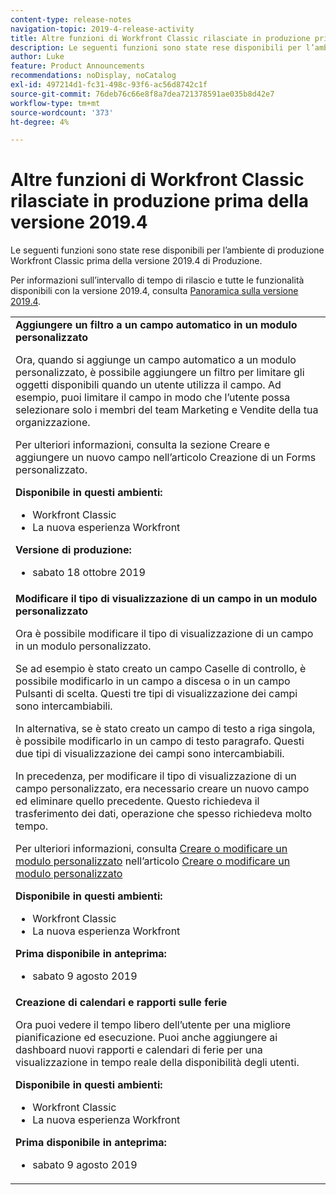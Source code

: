 ```yaml
---
content-type: release-notes
navigation-topic: 2019-4-release-activity
title: Altre funzioni di Workfront Classic rilasciate in produzione prima della versione 2019.4
description: Le seguenti funzioni sono state rese disponibili per l’ambiente di produzione Workfront Classic prima della versione 2019.4 di Produzione.
author: Luke
feature: Product Announcements
recommendations: noDisplay, noCatalog
exl-id: 497214d1-fc31-498c-93f6-ac56d8742c1f
source-git-commit: 76deb76c66e8f8a7dea721378591ae035b8d42e7
workflow-type: tm+mt
source-wordcount: '373'
ht-degree: 4%

---
```


# Altre funzioni di Workfront Classic rilasciate in produzione prima della versione 2019.4

Le seguenti funzioni sono state rese disponibili per l’ambiente di produzione Workfront Classic prima della versione 2019.4 di Produzione.

Per informazioni sull’intervallo di tempo di rilascio e tutte le funzionalità disponibili con la versione 2019.4, consulta [Panoramica sulla versione 2019.4](../../../../product-announcements/product-releases/quarterly-release-archive/2019.4-release-activity/2019.4-release-activity-overview.md).

<table style="table-layout:auto"> 
 <col> 
 <tbody> 
  <tr> 
   <td> <strong>Aggiungere un filtro a un campo automatico in un modulo personalizzato</strong> <p>Ora, quando si aggiunge un campo automatico a un modulo personalizzato, è possibile aggiungere un filtro per limitare gli oggetti disponibili quando un utente utilizza il campo. Ad esempio, puoi limitare il campo in modo che l’utente possa selezionare solo i membri del team Marketing e Vendite della tua organizzazione.</p> <p>Per ulteriori informazioni, consulta la sezione Creare e aggiungere un nuovo campo nell’articolo Creazione di un Forms personalizzato.</p> 
    <div class="workfront_plans"> 
     <p><strong>Disponibile in questi ambienti:</strong> </p> 
     <ul> 
      <li>Workfront Classic</li> 
      <li>La nuova esperienza Workfront</li> 
     </ul> 
     <p><strong>Versione di produzione:</strong> </p> 
     <ul> 
      <li> sabato 18 ottobre 2019</li> 
     </ul> 
    </div>  </td> 
  </tr> 
  <tr> 
   <td> 
    <div> 
     <strong>Modificare il tipo di visualizzazione di un campo in un modulo personalizzato</strong> 
     <p>Ora è possibile modificare il tipo di visualizzazione di un campo in un modulo personalizzato.</p> 
     <p>Se ad esempio è stato creato un campo Caselle di controllo, è possibile modificarlo in un campo a discesa o in un campo Pulsanti di scelta. Questi tre tipi di visualizzazione dei campi sono intercambiabili.</p> 
     <p>In alternativa, se è stato creato un campo di testo a riga singola, è possibile modificarlo in un campo di testo paragrafo. Questi due tipi di visualizzazione dei campi sono intercambiabili.</p> 
     <p>In precedenza, per modificare il tipo di visualizzazione di un campo personalizzato, era necessario creare un nuovo campo ed eliminare quello precedente. Questo richiedeva il trasferimento dei dati, operazione che spesso richiedeva molto tempo.</p> 
     <p>Per ulteriori informazioni, consulta <a href="../../../../administration-and-setup/customize-workfront/create-manage-custom-forms/create-or-edit-a-custom-form.md#create" class="MCXref xref" xrefformat="{para}">Creare o modificare un modulo personalizzato</a> nell’articolo <a href="../../../../administration-and-setup/customize-workfront/create-manage-custom-forms/create-or-edit-a-custom-form.md" class="MCXref xref" xrefformat="{para}">Creare o modificare un modulo personalizzato</a></p> 
     <div class="workfront_plans"> 
      <p><strong>Disponibile in questi ambienti:</strong> </p> 
      <ul> 
       <li>Workfront Classic</li> 
       <li>La nuova esperienza Workfront</li> 
      </ul> 
      <p><strong>Prima disponibile in anteprima:</strong> </p> 
      <ul> 
       <li>sabato 9 agosto 2019</li> 
      </ul> 
     </div> 
     </div> </td> 
  </tr> 
  <tr> 
   <td> 
    <div> 
     <strong>Creazione di calendari e rapporti sulle ferie</strong> 
     <p>Ora puoi vedere il tempo libero dell’utente per una migliore pianificazione ed esecuzione. Puoi anche aggiungere ai dashboard nuovi rapporti e calendari di ferie per una visualizzazione in tempo reale della disponibilità degli utenti.</p> 
     <div class="workfront_plans"> 
      <p><strong>Disponibile in questi ambienti:</strong> </p> 
      <ul> 
       <li>Workfront Classic</li> 
       <li>La nuova esperienza Workfront</li> 
      </ul> 
      <p><strong>Prima disponibile in anteprima:</strong> </p> 
      <ul> 
       <li>sabato 9 agosto 2019</li> 
      </ul> 
     </div> 
     </div> </td> 
  </tr> 
 </tbody> 
</table>
